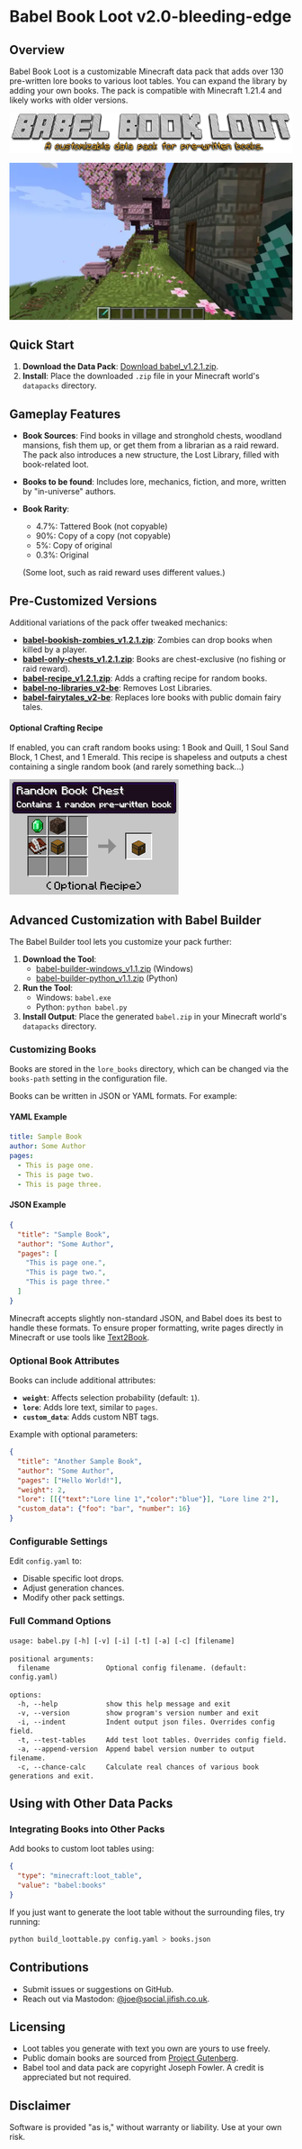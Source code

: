 # Babel Book Loot v2.0-bleeding-edge

## Overview
Babel Book Loot is a customizable Minecraft data pack that adds over 130 pre-written lore books to various loot tables. You can expand the library by adding your own books. The pack is compatible with Minecraft 1.21.4 and likely works with older versions.

![Logo](readme_images/logo.png)

![Demo](readme_images/babel_demo.webp)

## Quick Start
1. **Download the Data Pack**: [Download babel_v1.2.1.zip](https://github.com/JiFish/babel/releases/download/v1.1/babel_v1.2.1.zip).
2. **Install**: Place the downloaded `.zip` file in your Minecraft world's `datapacks` directory.

## Gameplay Features
- **Book Sources**: Find books in village and stronghold chests, woodland mansions, fish them up, or get them from a librarian as a raid reward. The pack also introduces a new structure, the Lost Library, filled with book-related loot.
- **Books to be found**: Includes lore, mechanics, fiction, and more, written by "in-universe" authors.
- **Book Rarity**:
  - 4.7%: Tattered Book (not copyable)
  - 90%: Copy of a copy (not copyable)
  - 5%: Copy of original
  - 0.3%: Original

  (Some loot, such as raid reward uses different values.)

## Pre-Customized Versions
Additional variations of the pack offer tweaked mechanics:
- **[babel-bookish-zombies_v1.2.1.zip](https://github.com/JiFish/babel/releases/download/v1.2.1/babel-bookish-zombies_v1.1.zip)**: Zombies can drop books when killed by a player.
- **[babel-only-chests_v1.2.1.zip](https://github.com/JiFish/babel/releases/download/v1.1/babel-only-chests_v1.1.zip)**: Books are chest-exclusive (no fishing or raid reward).
- **[babel-recipe_v1.2.1.zip](https://github.com/JiFish/babel/releases/download/v1.1/babel-recipe_v1.1.zip)**: Adds a crafting recipe for random books.
- **[babel-no-libraries_v2-be]()**: Removes Lost Libraries.
- **[babel-fairytales_v2-be]()**: Replaces lore books with public domain fairy tales.

#### Optional Crafting Recipe
If enabled, you can craft random books using: 1 Book and Quill, 1 Soul Sand Block, 1 Chest, and 1 Emerald. This recipe is shapeless and outputs a chest containing a single random book (and rarely something back...)

![Recipe Image](readme_images/optional_recipe.png)

## Advanced Customization with Babel Builder
The Babel Builder tool lets you customize your pack further:

1. **Download the Tool**:
   - [babel-builder-windows_v1.1.zip](https://github.com/JiFish/babel/releases) (Windows)
   - [babel-builder-python_v1.1.zip](https://github.com/JiFish/babel/releases) (Python)
2. **Run the Tool**:
   - Windows: `babel.exe`
   - Python: `python babel.py`
3. **Install Output**: Place the generated `babel.zip` in your Minecraft world's `datapacks` directory.

### Customizing Books
Books are stored in the `lore_books` directory, which can be changed via the `books-path` setting in the configuration file.

Books can be written in JSON or YAML formats. For example:

#### YAML Example
```yaml
title: Sample Book
author: Some Author
pages:
  - This is page one.
  - This is page two.
  - This is page three.
```

#### JSON Example
```json
{
  "title": "Sample Book",
  "author": "Some Author",
  "pages": [
    "This is page one.",
    "This is page two.",
    "This is page three."
  ]
}
```

Minecraft accepts slightly non-standard JSON, and Babel does its best to handle these formats. To ensure proper formatting, write pages directly in Minecraft or use tools like [Text2Book](https://thewilley.github.io/Text2Book/).

### Optional Book Attributes
Books can include additional attributes:
- **`weight`**: Affects selection probability (default: `1`).
- **`lore`**: Adds lore text, similar to `pages`.
- **`custom_data`**: Adds custom NBT tags.

Example with optional parameters:
```json
{
  "title": "Another Sample Book",
  "author": "Some Author",
  "pages": ["Hello World!"],
  "weight": 2,
  "lore": [[{"text":"Lore line 1","color":"blue"}], "Lore line 2"],
  "custom_data": {"foo": "bar", "number": 16}
}
```

### Configurable Settings
Edit `config.yaml` to:
- Disable specific loot drops.
- Adjust generation chances.
- Modify other pack settings.

### Full Command Options
```
usage: babel.py [-h] [-v] [-i] [-t] [-a] [-c] [filename]

positional arguments:
  filename              Optional config filename. (default: config.yaml)

options:
  -h, --help            show this help message and exit
  -v, --version         show program's version number and exit
  -i, --indent          Indent output json files. Overrides config field.
  -t, --test-tables     Add test loot tables. Overrides config field.
  -a, --append-version  Append babel version number to output filename.
  -c, --chance-calc     Calculate real chances of various book generations and exit.
```

## Using with Other Data Packs
### Integrating Books into Other Packs
Add books to custom loot tables using:
```json
{
  "type": "minecraft:loot_table",
  "value": "babel:books"
}
```

If you just want to generate the loot table without the surrounding files, try running:

```bash
python build_loottable.py config.yaml > books.json
```

## Contributions
- Submit issues or suggestions on GitHub.
- Reach out via Mastodon: [@joe@social.jifish.co.uk](https://social.jifish.co.uk/@joe).

## Licensing
- Loot tables you generate with text you own are yours to use freely.
- Public domain books are sourced from [Project Gutenberg](https://www.gutenberg.org/).
- Babel tool and data pack are copyright Joseph Fowler. A credit is appreciated but not required.

## Disclaimer
Software is provided "as is," without warranty or liability. Use at your own risk.
